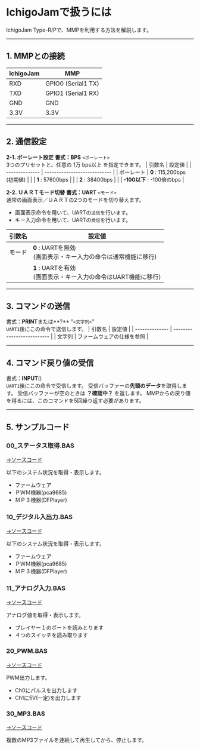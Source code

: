 # IchigoJamで扱うには

IchigoJam Type-R/Pで、MMPを利用する方法を解説します。

---
## 1. MMPとの接続
| IchigoJam  | MMP                |
| ---------- | ------------------ |
| RXD        | GPIO0 (Serial1 TX) |
| TXD        | GPIO1 (Serial1 RX) |
| GND        | GND                |
| 3.3V       | 3.3V               |

---
## 2. 通信設定
**2-1. ボーレート設定** 
**書式：BPS** `<ボーレート>`<br>
3つのプリセットと、任意の 1万 bps以上 を指定できます。
| 引数名         | 設定値                       |
| -------------- | ---------------------------- |
| ボーレート     | **0** : 115,200bps (初期値) |
|                | **1** : 57600bps            |
|                | **2** : 38400bps            |
|                | **-100以下** : -100倍のbps  |


**2-2. ＵＡＲＴモード切替** 
**書式：UART** `<モード>`<br>
通常の画面表示／ＵＡＲＴの2つのモードを切り替えます。
- 画面表示命令を用いて、UARTの`送信`を行います。
- キー入力命令を用いて、UARTの`受信`を行います。

| 引数名 | 設定値                       |
| ------ | ---------------------------- |
| モード | **0** : UARTを無効<br>(画面表示・キー入力の命令は通常機能に移行)|
|        | **1** : UARTを有効<br>(画面表示・キー入力の命令はUART機能に移行)|

---
## 3. コマンドの送信
書式：**PRINT**または**?** "`<文字列>`"<br>
`UART1`後にこの命令で送信します。
| 引数名         | 設定値                     |
| -------------- | -------------------------- |
| 文字列         | ファームウェアの仕様を参照 |

---
## 4. コマンド戻り値の受信
書式：**INPUT**()<br>
`UART1`後にこの命令で受信します。
受信バッファーの**先頭のデータ**を取得します。
受信バッファーが空のときは **？確認中？** を返します。
MMPからの戻り値を得るには、このコマンドを5回繰り返す必要があります。

---
## 5. サンプルコード
### 00_ステータス取得.BAS
[→ソースコード](./サンプル/00_ステータス取得.BAS)

以下のシステム状況を取得・表示します。
- ファームウェア
- ＰＷＭ機器(pca9685)
- ＭＰ３機器(DFPlayer)

### 10_デジタル入出力.BAS
[→ソースコード](./サンプル/10_デジタル入出力.BAS)

以下のシステム状況を取得・表示します。
- ファームウェア
- ＰＷＭ機器(pca9685)
- ＭＰ３機器(DFPlayer)

### 11_アナログ入力.BAS
[→ソースコード](./サンプル/11_アナログ入力.BAS)

アナログ値を取得・表示します。
- プレイヤー１のポートを読みとります
- ４つのスイッチを読み取ります

### 20_PWM.BAS
[→ソースコード](./サンプル/20_PWM.BAS)

PWM出力します。
- Ch0にパルスを出力します
- Ch1に5V(一定)を出力します

### 30_MP3.BAS
[→ソースコード](./サンプル/30_MP3.BAS)

複数のMP3ファイルを連続して再生してから、停止します。